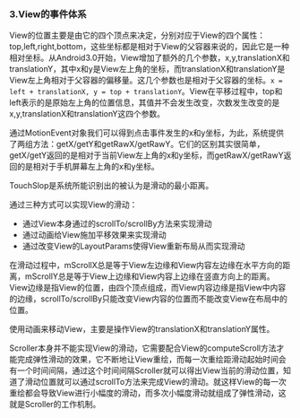### 3.View的事件体系

View的位置主要是由它的四个顶点来决定，分别对应于View的四个属性：top,left,right,bottom，这些坐标都是相对于View的父容器来说的，因此它是一种相对坐标。从Android3.0开始，View增加了额外的几个参数，x,y,translationX和translationY，其中x和y是View左上角的坐标，而translationX和translationY是View左上角相对于父容器的偏移量。这几个参数也是相对于父容器的坐标。``x = left + translationX, y = top + translationY``。View在平移过程中，top和left表示的是原始左上角的位置信息，其值并不会发生改变，次数发生改变的是x,y,translationX和translationY这四个参数。

通过MotionEvent对象我们可以得到点击事件发生的x和y坐标，为此，系统提供了两组方法：getX/getY和getRawX/getRawY。它们的区别其实很简单，getX/getY返回的是相对于当前View左上角的x和y坐标，而getRawX/getRawY返回的是相对于手机屏幕左上角的x和y坐标。

TouchSlop是系统所能识别出的被认为是滑动的最小距离。

通过三种方式可以实现View的滑动：

+ 通过View本身通过的scrollTo/scrollBy方法来实现滑动
+ 通过动画给View施加平移效果来实现滑动
+ 通过改变View的LayoutParams使得View重新布局从而实现滑动

在滑动过程中，mScrollX总是等于View左边缘和View内容左边缘在水平方向的距离，mScrollY总是等于View上边缘和View内容上边缘在竖直方向上的距离。View边缘是指View的位置，由四个顶点组成，而View内容边缘是指View中内容的边缘，scrollTo/scrollBy只能改变View内容的位置而不能改变View在布局中的位置。

使用动画来移动View，主要是操作View的translationX和translationY属性。

Scroller本身并不能实现View的滑动，它需要配合View的computeScroll方法才能完成弹性滑动的效果，它不断地让View重绘，而每一次重绘距滑动起始时间会有一个时间间隔，通过这个时间间隔Scroller就可以得出View当前的滑动位置，知道了滑动位置就可以通过scrollTo方法来完成View的滑动。就这样View的每一次重绘都会导致View进行小幅度的滑动，而多次小幅度滑动就组成了弹性滑动，这就是Scroller的工作机制。